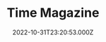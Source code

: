 ---
collection_archive: false
collection_awards: []
collection_category:
  - Studio
  - Editorial
  - Color
  - Portraits
collection_content: 
collection_cover: https://d1sf55qlb7p6hz.cloudfront.net/rieser-lake_covers-8.jpg
collection_cover_mobile: https://d1sf55qlb7p6hz.cloudfront.net/rieser-lake_covers-9.jpg
collection_description: 
collection_description_alignment: left
collection_exhibition: []
collection_filter: Commissioned + Stock
collection_hidden: false
collection_meta: How Kari Lake Went From Local Anchor
collection_meta_2: to New Face of the Maga Right 
collection_press: []
collection_preview:
  - https://d1sf55qlb7p6hz.cloudfront.net/rieser-lake_covers-1.jpg
  - https://d1sf55qlb7p6hz.cloudfront.net/rieser-lake_covers-5.jpg
  - https://d1sf55qlb7p6hz.cloudfront.net/rieser-lake_covers-3.jpg
  - https://d1sf55qlb7p6hz.cloudfront.net/rieser-lake_covers-4.jpg
  - https://d1sf55qlb7p6hz.cloudfront.net/rieser-lake_covers-2.jpg
cover_image: 
date: 2022-10-31T23:20:53.000Z
hide_footer: true
layout: blocks
navigation_theme: white
px_extra: true
row_alignment: between
slug: time-lake
theme_color: #CEFAE5
theme_color_all_works: 
title: Time Magazine
seo:
  meta_description: Portraits of Arizona Governor Candidate Kari Lake
  meta_title: Time Kari Lake
collection_blocks:
  - _bookshop_name: collections/media-row-start
    row_alignment: between
  - _bookshop_name: collections/media-element
    align_y: 
    block: media-element
    caption: 
    color: #E1F3DD
    image: https://d1sf55qlb7p6hz.cloudfront.net/rieser-time-lake-1.jpg
    margin_left: 40
    margin_right: 0
    margin_y: 100
    width: 40
  - _bookshop_name: collections/media-row
    row_alignment: between
  - _bookshop_name: collections/media-element
    align_y: 
    block: media-element
    caption: 
    color: #E1F9FB
    image: https://d1sf55qlb7p6hz.cloudfront.net/rieser-lake-time-1.jpg
    margin_left: 5
    margin_right: 0
    margin_y: 100
    width: 60
  - _bookshop_name: collections/media-row
    row_alignment: between
  - _bookshop_name: collections/media-element
    align_y: 
    block: media-element
    caption: 
    color: #FBEBD6
    image: https://d1sf55qlb7p6hz.cloudfront.net/rieser-time-lake-3.jpg
    margin_left: 15
    margin_right: 0
    margin_y: 100
    width: 33
  - _bookshop_name: collections/media-element
    align_y: start
    caption: 
    color: #E4F6FE
    image: https://d1sf55qlb7p6hz.cloudfront.net/rieser-time-lake-4.jpg
    margin_left: 0
    margin_right: 20
    margin_y: 300
    width: 25
  - _bookshop_name: collections/media-row
    row_alignment: between
  - _bookshop_name: collections/media-element
    align_y: 
    block: media-element
    caption: 
    color: #FFD9CF
    image: https://d1sf55qlb7p6hz.cloudfront.net/rieser-time-lake-5.jpg
    margin_left: 0
    margin_right: 0
    margin_y: 100
    width: 33
  - _bookshop_name: collections/media-element
    align_y: 
    block: media-element
    caption: 
    color: #DDF5DA
    image: https://d1sf55qlb7p6hz.cloudfront.net/rieser-time-lake-6.jpg
    margin_left: 0
    margin_right: 15
    margin_y: 500
    width: 45
  - _bookshop_name: collections/media-row
    row_alignment: between
  - _bookshop_name: collections/media-element
    align_y: 
    block: media-element
    caption: 
    color: #F7F7D0
    image: https://d1sf55qlb7p6hz.cloudfront.net/rieser-lake-time-2.jpg
    margin_left: 20
    margin_right: 0
    margin_y: 100
    width: 33
  - _bookshop_name: collections/media-element
    align_y: 
    block: media-element
    caption: 
    color: #E0EFFF
    image: https://d1sf55qlb7p6hz.cloudfront.net/rieser-time-lake-8.jpg
    margin_left: 0
    margin_right: 20
    margin_y: 300
    width: 20
  - _bookshop_name: collections/media-row
    row_alignment: between
  - _bookshop_name: collections/media-element
    align_y: 
    block: media-element
    caption: 
    color: #F0E7FF
    image: https://d1sf55qlb7p6hz.cloudfront.net/rieser-time-lake-9.jpg
    margin_left: 5
    margin_right: 0
    margin_y: 100
    width: 33
  - _bookshop_name: collections/media-element
    align_y: 
    block: media-element
    caption: 
    color: #D8F9FD
    image: https://d1sf55qlb7p6hz.cloudfront.net/rieser-time-lake-10.jpg
    margin_left: 0
    margin_right: 35
    margin_y: 300
    width: 20
  - _bookshop_name: collections/media-row
    row_alignment: between
  - _bookshop_name: collections/media-element
    align_y: 
    block: media-element
    caption: 
    color: #E6FFEA
    image: https://d1sf55qlb7p6hz.cloudfront.net/rieser-time-lake-11.jpg
    margin_left: 25
    margin_right: 0
    margin_y: 100
    width: 30
  - _bookshop_name: collections/media-row
    row_alignment: between
  - _bookshop_name: collections/media-element
    align_y: 
    block: media-element
    caption: 
    color: #E6FBD0
    image: https://d1sf55qlb7p6hz.cloudfront.net/rieser-time-lake-12.jpg
    margin_left: 15
    margin_right: 0
    margin_y: 100
    width: 20
  - _bookshop_name: collections/media-element
    align_y: 
    block: media-element
    caption: 
    color: #FBEACD
    image: https://d1sf55qlb7p6hz.cloudfront.net/rieser-time-lake-14.jpg
    margin_left: 0
    margin_right: 25
    margin_y: 400
    width: 33
  - _bookshop_name: collections/media-row
    row_alignment: between
  - _bookshop_name: collections/media-element
    align_y: 
    block: media-element
    caption: 
    color: #E6F3FE
    image: https://d1sf55qlb7p6hz.cloudfront.net/rieser-time-lake-13.jpg
    margin_left: 50
    margin_right: 0
    margin_y: 200
    width: 15
  - _bookshop_name: collections/media-row
    row_alignment: between
  - _bookshop_name: collections/media-element
    align_y: 
    block: media-element
    caption: 
    color: #FDF9EA
    image: https://d1sf55qlb7p6hz.cloudfront.net/rieser-time-lake-15.jpg
    margin_left: 25
    margin_right: 0
    margin_y: 200
    width: 33
  - _bookshop_name: collections/media-row-end
---